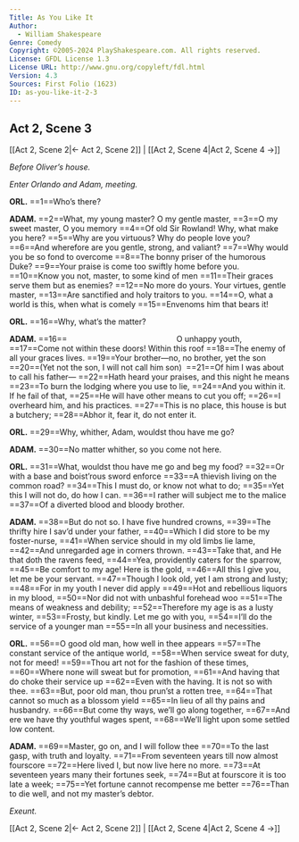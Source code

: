 ```yaml
---
Title: As You Like It
Author: 
  - William Shakespeare
Genre: Comedy
Copyright: ©2005-2024 PlayShakespeare.com. All rights reserved.
License: GFDL License 1.3
License URL: http://www.gnu.org/copyleft/fdl.html
Version: 4.3
Sources: First Folio (1623)
ID: as-you-like-it-2-3
---
```


## Act 2, Scene 3
[[Act 2, Scene 2|← Act 2, Scene 2]] | [[Act 2, Scene 4|Act 2, Scene 4 →]]

*Before Oliver’s house.*

*Enter Orlando and Adam, meeting.*

**ORL.**
==1==Who’s there?

**ADAM.**
==2==What, my young master? O my gentle master,
==3==O my sweet master, O you memory
==4==Of old Sir Rowland! Why, what make you here?
==5==Why are you virtuous? Why do people love you?
==6==And wherefore are you gentle, strong, and valiant?
==7==Why would you be so fond to overcome
==8==The bonny priser of the humorous Duke?
==9==Your praise is come too swiftly home before you.
==10==Know you not, master, to some kind of men
==11==Their graces serve them but as enemies?
==12==No more do yours. Your virtues, gentle master,
==13==Are sanctified and holy traitors to you.
==14==O, what a world is this, when what is comely
==15==Envenoms him that bears it!

**ORL.**
==16==Why, what’s the matter?

**ADAM.**
==16==              O unhappy youth,
==17==Come not within these doors! Within this roof
==18==The enemy of all your graces lives.
==19==Your brother—no, no brother, yet the son
==20==(Yet not the son, I will not call him son) 
==21==Of him I was about to call his father⁠—
==22==Hath heard your praises, and this night he means
==23==To burn the lodging where you use to lie,
==24==And you within it. If he fail of that,
==25==He will have other means to cut you off;
==26==I overheard him, and his practices.
==27==This is no place, this house is but a butchery;
==28==Abhor it, fear it, do not enter it.

**ORL.**
==29==Why, whither, Adam, wouldst thou have me go?

**ADAM.**
==30==No matter whither, so you come not here.

**ORL.**
==31==What, wouldst thou have me go and beg my food?
==32==Or with a base and boist’rous sword enforce
==33==A thievish living on the common road?
==34==This I must do, or know not what to do;
==35==Yet this I will not do, do how I can.
==36==I rather will subject me to the malice
==37==Of a diverted blood and bloody brother.

**ADAM.**
==38==But do not so. I have five hundred crowns,
==39==The thrifty hire I sav’d under your father,
==40==Which I did store to be my foster-nurse,
==41==When service should in my old limbs lie lame,
==42==And unregarded age in corners thrown.
==43==Take that, and He that doth the ravens feed,
==44==Yea, providently caters for the sparrow,
==45==Be comfort to my age! Here is the gold,
==46==All this I give you, let me be your servant.
==47==Though I look old, yet I am strong and lusty;
==48==For in my youth I never did apply
==49==Hot and rebellious liquors in my blood,
==50==Nor did not with unbashful forehead woo
==51==The means of weakness and debility;
==52==Therefore my age is as a lusty winter,
==53==Frosty, but kindly. Let me go with you,
==54==I’ll do the service of a younger man
==55==In all your business and necessities.

**ORL.**
==56==O good old man, how well in thee appears
==57==The constant service of the antique world,
==58==When service sweat for duty, not for meed!
==59==Thou art not for the fashion of these times,
==60==Where none will sweat but for promotion,
==61==And having that do choke their service up
==62==Even with the having. It is not so with thee.
==63==But, poor old man, thou prun’st a rotten tree,
==64==That cannot so much as a blossom yield
==65==In lieu of all thy pains and husbandry.
==66==But come thy ways, we’ll go along together,
==67==And ere we have thy youthful wages spent,
==68==We’ll light upon some settled low content.

**ADAM.**
==69==Master, go on, and I will follow thee
==70==To the last gasp, with truth and loyalty.
==71==From seventeen years till now almost fourscore
==72==Here lived I, but now live here no more.
==73==At seventeen years many their fortunes seek,
==74==But at fourscore it is too late a week;
==75==Yet fortune cannot recompense me better
==76==Than to die well, and not my master’s debtor.

*Exeunt.*

[[Act 2, Scene 2|← Act 2, Scene 2]] | [[Act 2, Scene 4|Act 2, Scene 4 →]]